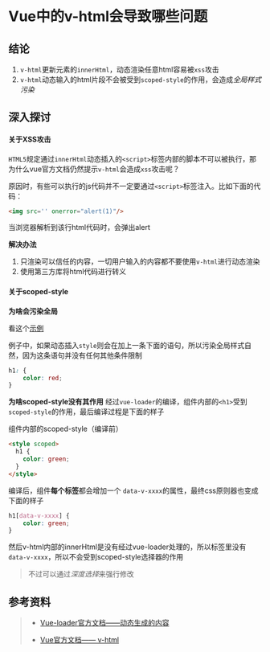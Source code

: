 # Vue中的v-html会导致哪些问题

## 结论

 1. `v-html`更新元素的`innerHtml`，动态渲染任意html容易被`xss`攻击
 2. `v-html`动态输入的html片段不会被受到`scoped-style`的作用，会造成*全局样式污染*
 
## 深入探讨

#### 关于XSS攻击

`HTML5`规定通过`innerHtml`动态插入的`<script>`标签内部的脚本不可以被执行，那为什么vue官方文档仍然提示`v-html`会造成`xss`攻击呢？

原因时，有些可以执行的js代码并不一定要通过`<script>`标签注入。比如下面的代码：

```html
<img src='' onerror="alert(1)"/>
```
当浏览器解析到该行html代码时，会弹出alert

**解决办法**
 1. 只渲染可以信任的内容，一切用户输入的内容都不要使用`v-html`进行动态渲染
 2. 使用第三方库将html代码进行转义

#### 关于scoped-style

**为啥会污染全局**

看这个[示例](https://codesandbox.io/s/sharp-lamport-o76p5?fontsize=14&hidenavigation=1&theme=dark)

例子中，如果动态插入`style`则会在加上一条下面的语句，所以污染全局样式自然，因为这条语句并没有任何其他条件限制
```css
h1: {
    color: red;
}
```

**为啥scoped-style没有其作用**
经过`vue-loader`的编译，组件内部的`<h1>`受到`scoped-style`的作用，最后编译过程是下面的样子

组件内部的scoped-style（编译前）
```html
<style scoped>
  h1 {
    color: green;
  }
</style>
```

编译后，组件**每个标签**都会增加一个 `data-v-xxxx`的属性，最终css原则器也变成下面的样子
```css
h1[data-v-xxxx] {
    color: green;
}
```

然后v-html内部的innerHtml是没有经过vue-loader处理的，所以标签里没有`data-v-xxxx`，所以不会受到scoped-style选择器的作用

> 不过可以通过*深度选择*来强行修改

## 参考资料

> * [Vue-loader官方文档——动态生成的内容](https://vue-loader.vuejs.org/zh/guide/scoped-css.html#%E5%8A%A8%E6%80%81%E7%94%9F%E6%88%90%E7%9A%84%E5%86%85%E5%AE%B9)
>
> * [Vue官方文档—— v-html](https://cn.vuejs.org/v2/api/#v-html)